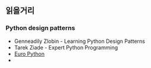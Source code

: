 ## 읽을거리
### Python design patterns
- Genneadily Zlobin - Learning Python Design Patterns
- Tarek Ziade - Expert Python Programming
- [Euro Python](http://bit.ly/1HGBXvx)
- 